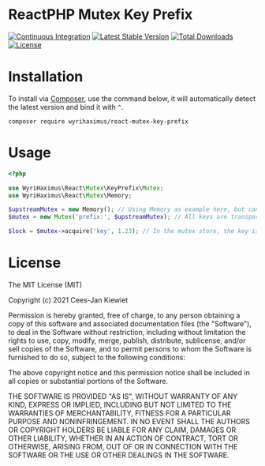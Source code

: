 # ReactPHP Mutex Key Prefix

[![Continuous Integration](https://github.com/WyriHaximus/reactphp-mutex-key-prefix/actions/workflows/ci.yml/badge.svg?event=push)](https://github.com/WyriHaximus/reactphp-mutex-key-prefix/actions/workflows/ci.yml)
[![Latest Stable Version](https://poser.pugx.org/WyriHaximus/react-mutex-key-prefix/v/stable.png)](https://packagist.org/packages/WyriHaximus/react-mutex-key-prefix)
[![Total Downloads](https://poser.pugx.org/WyriHaximus/react-mutex-key-prefix/downloads.png)](https://packagist.org/packages/WyriHaximus/react-mutex-key-prefix)
[![License](https://poser.pugx.org/WyriHaximus/react-mutex-key-prefix/license.png)](https://packagist.org/packages/WyriHaximus/react-mutex-key-prefix)

# Installation

To install via [Composer](http://getcomposer.org/), use the command below, it will automatically detect the latest version and bind it with `^`.

```
composer require wyrihaximus/react-mutex-key-prefix
```

# Usage

```php
<?php

use WyriHaximus\React\Mutex\KeyPrefix\Mutex;
use WyriHaximus\React\Mutex\Memory;

$upstreamMutex = new Memory(); // Using Memory as example here, but can also be Redis
$mutex = new Mutex('prefix:', $upstreamMutex); // All keys are transparently prefixed with `prefix:`

$lock = $mutex->acquire('key', 1.23); // In the mutex store, the key is `prefix:key`, but in the lock we return it's just `key`, always pass the lock back to the same mutex you got it from
```

# License

The MIT License (MIT)

Copyright (c) 2021 Cees-Jan Kiewiet

Permission is hereby granted, free of charge, to any person obtaining a copy
of this software and associated documentation files (the "Software"), to deal
in the Software without restriction, including without limitation the rights
to use, copy, modify, merge, publish, distribute, sublicense, and/or sell
copies of the Software, and to permit persons to whom the Software is
furnished to do so, subject to the following conditions:

The above copyright notice and this permission notice shall be included in all
copies or substantial portions of the Software.

THE SOFTWARE IS PROVIDED "AS IS", WITHOUT WARRANTY OF ANY KIND, EXPRESS OR
IMPLIED, INCLUDING BUT NOT LIMITED TO THE WARRANTIES OF MERCHANTABILITY,
FITNESS FOR A PARTICULAR PURPOSE AND NONINFRINGEMENT. IN NO EVENT SHALL THE
AUTHORS OR COPYRIGHT HOLDERS BE LIABLE FOR ANY CLAIM, DAMAGES OR OTHER
LIABILITY, WHETHER IN AN ACTION OF CONTRACT, TORT OR OTHERWISE, ARISING FROM,
OUT OF OR IN CONNECTION WITH THE SOFTWARE OR THE USE OR OTHER DEALINGS IN THE
SOFTWARE.

